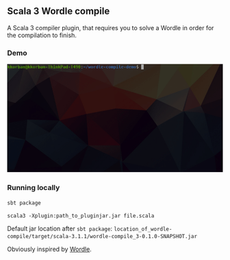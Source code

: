 ## Scala 3 Wordle compile

A Scala 3 compiler plugin, that requires you to solve a Wordle in order for the compilation to finish.

### Demo

![](./docs/wordle_compile.gif)

### Running locally

```
sbt package
```

```
scala3 -Xplugin:path_to_pluginjar.jar file.scala
```

Default jar location after `sbt package`: `location_of_wordle-compile/target/scala-3.1.1/wordle-compile_3-0.1.0-SNAPSHOT.jar`

Obviously inspired by [Wordle](https://www.nytimes.com/games/wordle/index.html).

